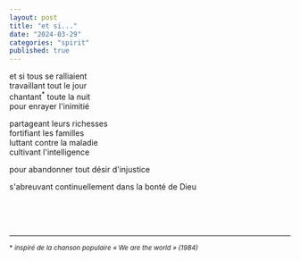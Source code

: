 ```yaml
---
layout: post
title: "et si..."
date: "2024-03-29"
categories: "spirit"
published: true
---
```


et si tous se ralliaient  
travaillant tout le jour  
chantant<sup>*</sup> toute la nuit  
pour enrayer l'inimitié  

partageant leurs richesses  
fortifiant les familles  
luttant contre la maladie  
cultivant l'intelligence  

pour abandonner tout désir d'injustice  

s'abreuvant continuellement dans la bonté de Dieu  


<br/>
<br/>
<br/>


___
<sup>* *inspiré de la chanson populaire « We are the world » (1984)*</sup>
